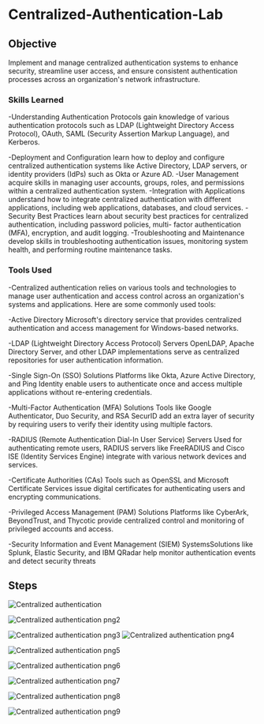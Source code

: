 # Centralized-Authentication-Lab





## Objective

Implement and manage centralized authentication systems to enhance security, streamline user access, and ensure consistent authentication processes across an organization's network infrastructure.


### Skills Learned


 -Understanding Authentication Protocols gain knowledge of various authentication protocols such as LDAP (Lightweight Directory Access 
  Protocol), OAuth, SAML (Security Assertion Markup Language), and Kerberos.
 
 -Deployment and Configuration learn how to deploy and configure centralized authentication systems like Active Directory, LDAP 
  servers, or identity providers (IdPs) such as Okta or Azure AD.
 -User Management acquire skills in managing user accounts, groups, roles, and permissions within a centralized authentication system.
 -Integration with Applications understand how to integrate centralized authentication with different applications, including web 
  applications, databases, and cloud services.
 -Security Best Practices learn about security best practices for centralized authentication, including password policies, multi- 
  factor authentication (MFA), encryption, and audit logging.
 -Troubleshooting and Maintenance develop skills in troubleshooting authentication issues, monitoring system health, and 
  performing routine maintenance tasks.
 




### Tools Used

-Centralized authentication relies on various tools and technologies to manage user authentication and access control across an organization's systems and applications. Here are some commonly used tools:

-Active Directory Microsoft's directory service that provides centralized authentication and access management for Windows-based networks.

-LDAP (Lightweight Directory Access Protocol) Servers OpenLDAP, Apache Directory Server, and other LDAP implementations serve as centralized repositories for user authentication information.

-Single Sign-On (SSO) Solutions Platforms like Okta, Azure Active Directory, and Ping Identity enable users to authenticate once and access multiple applications without re-entering credentials.

-Multi-Factor Authentication (MFA) Solutions Tools like Google Authenticator, Duo Security, and RSA SecurID add an extra layer of security by requiring users to verify their identity using multiple factors.

-RADIUS (Remote Authentication Dial-In User Service) Servers Used for authenticating remote users, RADIUS servers like FreeRADIUS and Cisco ISE (Identity Services Engine) integrate with various network devices and services.

-Certificate Authorities (CAs) Tools such as OpenSSL and Microsoft Certificate Services issue digital certificates for authenticating users and encrypting communications.

-Privileged Access Management (PAM) Solutions Platforms like CyberArk, BeyondTrust, and Thycotic provide centralized control and monitoring of privileged accounts and access.

-Security Information and Event Management (SIEM) SystemsSolutions like Splunk, Elastic Security, and IBM QRadar help monitor authentication events and detect security threats


## Steps

![Centralized authentication](https://github.com/outlaw777/Centralized-Authentication-Lab-/assets/156555250/c25f3fa5-3ac6-4727-8747-579efffa9303)

![Centralized authentication png2](https://github.com/outlaw777/Centralized-Authentication-Lab-/assets/156555250/8aea1e77-55a5-41ad-bf6b-0b5b450f8b0f)

![Centralized authentication png3](https://github.com/outlaw777/Centralized-Authentication-Lab-/assets/156555250/4a4bcc9b-e902-46d7-a404-2256ebcd82a6)
![Centralized authentication png4](https://github.com/outlaw777/Centralized-Authentication-Lab-/assets/156555250/920d1318-a914-4ec0-9273-bbd96d4520fe)

![Centralized authentication png5](https://github.com/outlaw777/Centralized-Authentication-Lab-/assets/156555250/ca0b4878-daa9-4d66-a2dd-5dbb92a435c0)

![Centralized authentication png6](https://github.com/outlaw777/Centralized-Authentication-Lab-/assets/156555250/ada82656-696c-4637-94d1-b6d8c0f4d80d)

![Centralized authentication png7](https://github.com/outlaw777/Centralized-Authentication-Lab-/assets/156555250/2c49ada3-05aa-4784-9328-faf81125057f)

![Centralized authentication png8](https://github.com/outlaw777/Centralized-Authentication-Lab-/assets/156555250/48b8dc64-bf5c-4b46-aaac-ed52f1b14f35)

![Centralized authentication png9](https://github.com/outlaw777/Centralized-Authentication-Lab-/assets/156555250/14450c4b-b57c-40b1-8198-c02c519a5d37)

